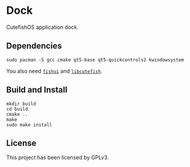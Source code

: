 # Dock

CutefishOS application dock.

## Dependencies

```shell
sudo pacman -S gcc cmake qt5-base qt5-quickcontrols2 kwindowsystem
```

You also need [`fishui`](https://github.com/cutefishos/fishui) and [`libcutefish`](https://github.com/cutefishos/libcutefish).

## Build and Install

```
mkdir build
cd build
cmake ..
make
sudo make install
```

## License

This project has been licensed by GPLv3.
